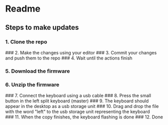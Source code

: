# Readme

## Steps to make updates

### 1. Clone the repo
### 2. Make the changes using your editor
### 3. Commit your changes and push them to the repo
### 4. Wait until the actions finish
### 5. Download the firmware
### 6. Unzip the firmware
### 7. Connect the keyboard using a usb cable
### 8. Press the small button in the left split keyboard (master)
### 9. The keyboard should appear in the desktop as a usb storage unit
### 10. Drag and drop the file with the word "left" to the usb storage unit representing the keyboard
### 11. When the copy finishes, the keyboard flashing is done
### 12. Done
